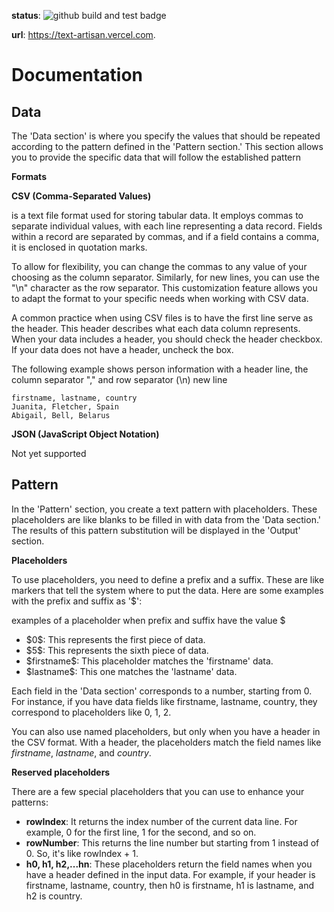 **status**: ![github build and test badge](https://github.com/mathieulaforce/text-artisan/actions/workflows/main.yml/badge.svg)

**url**: https://text-artisan.vercel.com.

# Documentation

## Data

The 'Data section' is where you specify the values that should be repeated according to the pattern defined in the 'Pattern section.' This section allows you to provide the specific data that will follow the established pattern

**Formats**

**CSV (Comma-Separated Values)**

is a text file format used for storing tabular data. It employs commas to separate individual values, with each line representing a data record. Fields within a record are separated by commas, and if a field contains a comma, it is enclosed in quotation marks.

To allow for flexibility, you can change the commas to any value of your choosing as the column separator. Similarly, for new lines, you can use the "\n" character as the row separator. This customization feature allows you to adapt the format to your specific needs when working with CSV data.

A common practice when using CSV files is to have the first line serve as the header. This header describes what each data column represents. When your data includes a header, you should check the header checkbox. If your data does not have a header, uncheck the box.

The following example shows person information with a header line, the column separator "," and row separator (\n) new line

```
firstname, lastname, country
Juanita, Fletcher, Spain
Abigail, Bell, Belarus
```

**JSON (JavaScript Object Notation)**

Not yet supported

## Pattern

In the 'Pattern' section, you create a text pattern with placeholders. These placeholders are like blanks to be filled in with data from the 'Data section.' The results of this pattern substitution will be displayed in the 'Output' section.

**Placeholders**

To use placeholders, you need to define a prefix and a suffix. These are like markers that tell the system where to put the data. Here are some examples with the prefix and suffix as '$':

examples of a placeholder when prefix and suffix have the value $

- \$0\$: This represents the first piece of data.
- \$5\$: This represents the sixth piece of data.
- \$firstname\$: This placeholder matches the 'firstname' data.
- \$lastname\$: This one matches the 'lastname' data.

Each field in the 'Data section' corresponds to a number, starting from 0. For instance, if you have data fields like firstname, lastname, country, they correspond to placeholders like $0$, $1$, $2$.

You can also use named placeholders, but only when you have a header in the CSV format. With a header, the placeholders match the field names like $firstname$, $lastname$, and $country$.

**Reserved placeholders**

There are a few special placeholders that you can use to enhance your patterns:

- **rowIndex**: It returns the index number of the current data line. For example, 0 for the first line, 1 for the second, and so on.
- **rowNumber**: This returns the line number but starting from 1 instead of 0. So, it's like rowIndex + 1.
- **h0, h1, h2,...hn**: These placeholders return the field names when you have a header defined in the input data. For example, if your header is firstname, lastname, country, then h0 is firstname, h1 is lastname, and h2 is country.
